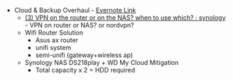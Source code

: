 - Cloud & Backup Overhaul - [Evernote Link](https://www.evernote.com/shard/s259/client/snv?isnewsnv=true&noteGuid=9b2fe294-954f-4af3-89c3-e9eaf37213ea&noteKey=77ac81e87a73a272f13c80a760bae10b&sn=https%3A%2F%2Fwww.evernote.com%2Fshard%2Fs259%2Fsh%2F9b2fe294-954f-4af3-89c3-e9eaf37213ea%2F77ac81e87a73a272f13c80a760bae10b&title=Cloud%2B%2526%2BBackup%2BOverhaul)
	- [(3) VPN on the router or on the NAS? when to use which? : synology](https://www.reddit.com/r/synology/comments/l2kf6m/vpn_on_the_router_or_on_the_nas_when_to_use_which/) - VPN on router or NAS? or nordvpn?
	- Wifi Router Solution
		- Asus ax router
		- unifi system
		- semi-unifi (gateway+wireless ap)
	- Synology NAS DS218play + WD My Cloud Mitigation
		- Total capacity x 2 = HDD required
